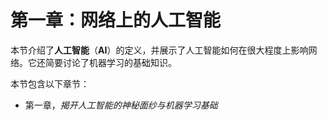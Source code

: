 # 第一章：网络上的人工智能

本节介绍了**人工智能**（**AI**）的定义，并展示了人工智能如何在很大程度上影响网络。它还简要讨论了机器学习的基础知识。

本节包含以下章节：

+   第一章，*揭开人工智能的神秘面纱与机器学习基础*
